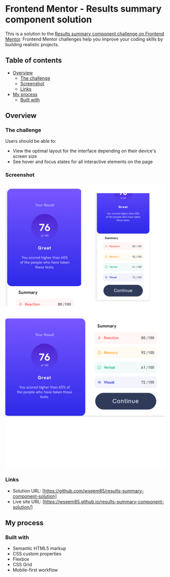 # Frontend Mentor - Results summary component solution

This is a solution to the [Results summary component challenge on Frontend Mentor](https://www.frontendmentor.io/challenges/results-summary-component-CE_K6s0maV). Frontend Mentor challenges help you improve your coding skills by building realistic projects.

## Table of contents

- [Overview](#overview)
  - [The challenge](#the-challenge)
  - [Screenshot](#screenshot)
  - [Links](#links)
- [My process](#my-process)
  - [Built with](#built-with)

## Overview

### The challenge

Users should be able to:

- View the optimal layout for the interface depending on their device's screen size
- See hover and focus states for all interactive elements on the page

### Screenshot

![screenshoot](https://github.com/wseem85/results-summary-component-solution/blob/master/screenshoot.jpg?raw=true)

### Links

- Solution URL: [https://github.com/wseem85/results-summary-component-solution]
- Live site URL: [https://wseem85.github.io/results-summary-component-solution/]

## My process

### Built with

- Semantic HTML5 markup
- CSS custom properties
- Flexbox
- CSS Grid
- Mobile-first workflow
